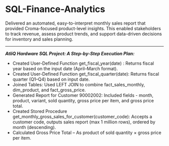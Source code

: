# SQL-Finance-Analytics
Delivered an automated, easy-to-interpret monthly sales report that provided Croma-focused product-level insights. This enabled stakeholders to track revenue, assess product trends, and support data-driven decisions for inventory and sales planning.
***
***AtliQ Hardware SQL Project: A Step-by-Step Execution Plan:***
-  Created User-Defined Function get_fiscal_year(date) : Returns fiscal year based on the input date (April–March format).
-  Created User-Defined Function get_fiscal_quarter(date): Returns fiscal quarter (Q1–Q4) based on input date.
-  Joined Tables:  Used LEFT JOIN to combine fact_sales_monthly, dim_product, and fact_gross_price.
-  Generated Report for Customer 90002002:  Included fields - month, product, variant, sold quantity, gross price per item, and gross price total.
-  Created Stored Procedure get_monthly_gross_sales_for_customer(customer_code): Accepts a customer code, outputs sales report (max 1 million rows), ordered by month (descending).
-  Calculated Gross Price Total – As product of sold quantity × gross price per item.
